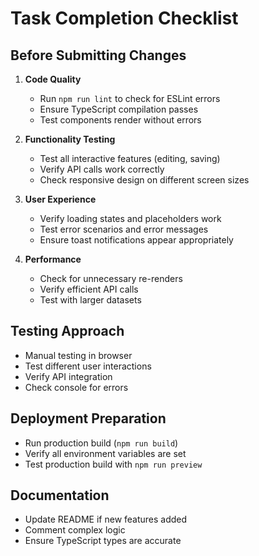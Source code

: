 # Task Completion Checklist

## Before Submitting Changes
1. **Code Quality**
   - Run `npm run lint` to check for ESLint errors
   - Ensure TypeScript compilation passes
   - Test components render without errors

2. **Functionality Testing**
   - Test all interactive features (editing, saving)
   - Verify API calls work correctly
   - Check responsive design on different screen sizes

3. **User Experience**
   - Verify loading states and placeholders work
   - Test error scenarios and error messages
   - Ensure toast notifications appear appropriately

4. **Performance**
   - Check for unnecessary re-renders
   - Verify efficient API calls
   - Test with larger datasets

## Testing Approach
- Manual testing in browser
- Test different user interactions
- Verify API integration
- Check console for errors

## Deployment Preparation
- Run production build (`npm run build`)
- Verify all environment variables are set
- Test production build with `npm run preview`

## Documentation
- Update README if new features added
- Comment complex logic
- Ensure TypeScript types are accurate